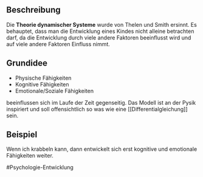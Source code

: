 ## Beschreibung
Die **Theorie dynamischer Systeme** wurde von Thelen und Smith ersinnt. Es behauptet, dass man die Entwicklung eines Kindes nicht alleine betrachten darf, da die Entwicklung durch viele andere Faktoren beeinflusst wird und auf viele andere Faktoren Einfluss nimmt.

## Grundidee
- Physische Fähigkeiten
- Kognitive Fähigkeiten
- Emotionale/Soziale Fähigkeiten

beeinflussen sich im Laufe der Zeit gegenseitig. Das Modell ist an der Pysik inspiriert und soll offensichtlich so was wie eine [[Differentialgleichung]] sein.

## Beispiel
Wenn ich krabbeln kann, dann entwickelt sich erst kognitive und emotionale Fähigkeiten weiter.

#Psychologie-Entwicklung 